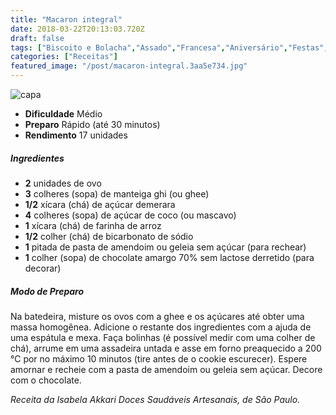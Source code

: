 ```yaml
---
title: "Macaron integral"
date: 2018-03-22T20:13:03.720Z
draft: false
tags: ["Biscoito e Bolacha","Assado","Francesa","Aniversário","Festas","Leve e Saudável","Doces","receita saudável","Receitas","Receitas com chocolate"]
categories: ["Receitas"]
featured_image: "/post/macaron-integral.3aa5e734.jpg"
---
```


![capa](/post/macaron-integral.3aa5e734.jpg)

*   **Dificuldade** Médio
*   **Preparo** Rápido (até 30 minutos)
*   **Rendimento** 17 unidades

##### Ingredientes

*   **2** unidades de ovo
*   **3** colheres (sopa) de manteiga ghi (ou ghee)
*   **1/2** xícara (chá) de açúcar demerara
*   **4** colheres (sopa) de açúcar de coco (ou mascavo)
*   **1** xícara (chá) de farinha de arroz
*   **1/2** colher (chá) de bicarbonato de sódio
*   **1** pitada de pasta de amendoim ou geleia sem açúcar (para rechear)
*   **1** colher (sopa) de chocolate amargo 70% sem lactose derretido (para decorar)

##### Modo de Preparo

Na batedeira, misture os ovos com a ghee e os açúcares até obter uma massa homogênea. Adicione o restante dos ingredientes com a ajuda de uma espátula e mexa. Faça bolinhas (é possível medir com uma colher de chá), arrume em uma assadeira untada e asse em forno preaquecido a 200 °C por no máximo 10 minutos (tire antes de o cookie escurecer). Espere amornar e recheie com a pasta de amendoim ou geleia sem açúcar. Decore com o chocolate.

_Receita da Isabela Akkari Doces Saudáveis Artesanais, de São Paulo._
